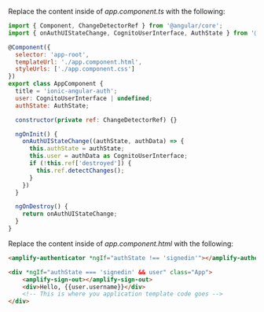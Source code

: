 <inline-fragment src="~/ui/fragments/angular/configure-module.md"></inline-fragment>

Replace the content inside of *app.component.ts* with the following:
```js
import { Component, ChangeDetectorRef } from '@angular/core';
import { onAuthUIStateChange, CognitoUserInterface, AuthState } from '@aws-amplify/ui-components';

@Component({
  selector: 'app-root',
  templateUrl: './app.component.html',
  styleUrls: ['./app.component.css']
})
export class AppComponent {
  title = 'ionic-angular-auth';
  user: CognitoUserInterface | undefined;
  authState: AuthState;

  constructor(private ref: ChangeDetectorRef) {}

  ngOnInit() {
    onAuthUIStateChange((authState, authData) => {
      this.authState = authState;
      this.user = authData as CognitoUserInterface;
      if (!this.ref['destroyed']) {
        this.ref.detectChanges();
      }
    })
  }

  ngOnDestroy() {
    return onAuthUIStateChange;
  }
}
```

Replace the content inside of *app.component.html* with the following:
```html
<amplify-authenticator *ngIf="authState !== 'signedin'"></amplify-authenticator>

<div *ngIf="authState === 'signedin' && user" class="App">
    <amplify-sign-out></amplify-sign-out>
    <div>Hello, {{user.username}}</div>
    <!-- This is where you application template code goes -->  
</div>
```